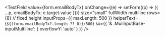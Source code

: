 <TextField
  value={form.emailBodyTx}
  onChange={(e) => setForm((p) => ({ ...p, emailBodyTx: e.target.value }))}
  size="small"
  fullWidth
  multiline
  rows={8}                 // fixed height
  inputProps={{ maxLength: 500 }}
  helperText={`${(form.emailBodyTx?.length ?? 0)}/500`}
  sx={{ '& .MuiInputBase-inputMultiline': { overflowY: 'auto' } }}
/>
